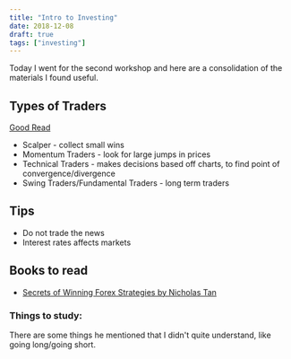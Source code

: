```yaml
---
title: "Intro to Investing"
date: 2018-12-08
draft: true
tags: ["investing"]
---
```


Today I went for the second workshop and here are a consolidation of the materials I found useful.

## Types of Traders
[Good Read](https://www.investopedia.com/articles/trading/02/100102.asp)
- Scalper - collect small wins
- Momentum Traders - look for large jumps in prices
- Technical Traders - makes decisions based off charts, to find point of convergence/divergence 
- Swing Traders/Fundamental Traders - long term traders

## Tips
- Do not trade the news
- Interest rates affects markets

## Books to read
- [Secrets of Winning Forex Strategies by Nicholas Tan](https://www.amazon.com/Secrets-Winning-Forex-Strategies-Profitable-ebook/dp/B00EFESYXM/ref=sr_1_1?s=books&ie=UTF8&qid=1544265941&sr=1-1&keywords=nicholas+tan)

### Things to study:
There are some things he mentioned that I didn't quite understand, like going long/going short.
